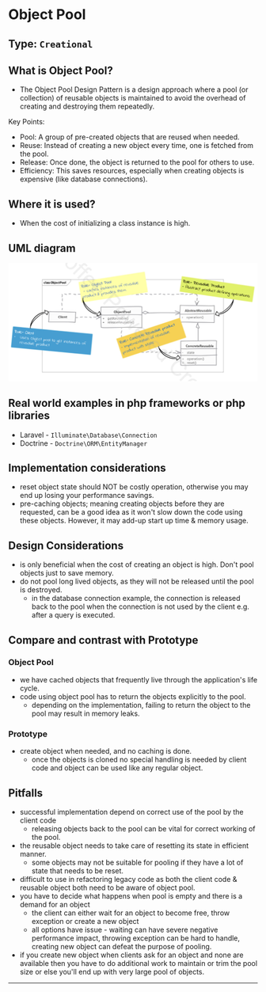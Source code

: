 
# Object Pool

## Type: `Creational`

## What is Object Pool?

* The Object Pool Design Pattern is a design approach where a pool (or collection) of reusable objects is maintained to avoid the overhead of creating and destroying them repeatedly.

Key Points:
* Pool: A group of pre-created objects that are reused when needed.
* Reuse: Instead of creating a new object every time, one is fetched from the pool.
* Release: Once done, the object is returned to the pool for others to use.
* Efficiency: This saves resources, especially when creating objects is expensive (like database connections).

## Where it is used?

* When the cost of initializing a class instance is high.

## UML diagram 

![ObjectPool](resources/uml.png)

## Real world examples in php frameworks or php libraries

* Laravel - `Illuminate\Database\Connection`
* Doctrine - `Doctrine\ORM\EntityManager`


## Implementation considerations

* reset object state should NOT be costly operation, otherwise you may end up losing your performance savings.
* pre-caching objects; meaning creating objects before they are requested, can be a good idea as it won't slow down the code using these objects. However, it may add-up start up time & memory usage.

## Design Considerations

* is only beneficial when the cost of creating an object is high. Don't pool objects just to save memory.
* do not pool long lived objects, as they will not be released until the pool is destroyed.
  * in the database connection example, the connection is released back to the pool when the connection is not used by the client e.g. after a query is executed.


## Compare and contrast with Prototype

### Object Pool
* we have cached objects that frequently live through the application's life cycle.
* code using object pool has to return the objects explicitly to the pool.
  * depending on the implementation, failing to return the object to the pool may result in memory leaks.

### Prototype
* create object when needed, and no caching is done.
  * once the objects is cloned no special handling is needed by client code and object can be used like any regular object.


## Pitfalls

* successful implementation depend on correct use of the pool by the client code
  * releasing objects back to the pool can be vital for correct working of the pool.
* the reusable object needs to take care of resetting its state in efficient manner.
  * some objects may not be suitable for pooling if they have a lot of state that needs to be reset.
* difficult to use in refactoring legacy code as both the client code & reusable object both need to be aware of object pool.
* you have to decide what happens when pool is empty and there is a demand for an object
  * the client can either wait for an object to become free, throw exception or create a new object
  * all options have issue - waiting can have severe negative performance impact, throwing exception can be hard to handle, creating new object can defeat the purpose of pooling.
* if you create new object when clients ask for an object and none are available then you have to do additional work to maintain or trim the pool size or else you'll end up with very large pool of objects.

---

